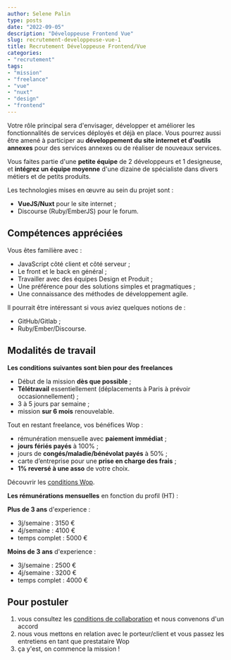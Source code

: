 ```yaml
---
author: Selene Palin
type: posts
date: "2022-09-05"
description: "Développeuse Frontend Vue"
slug: recrutement-developpeuse-vue-1
title: Recrutement Développeuse Frontend/Vue
categories:
- "recrutement"
tags:
- "mission"
- "freelance"
- "vue"
- "nuxt"
- "design"
- "frontend"
---
```



Votre rôle principal sera d'envisager, développer et améliorer les fonctionnalités de services déployés et déjà en place.
Vous pourrez aussi être amené à participer au **développement du site internet et d'outils annexes** pour des services annexes ou de réaliser de nouveaux services.

Vous faites partie d'une **petite équipe** de 2 développeurs et 1 designeuse, et **intégrez un équipe moyenne** d'une dizaine de spécialiste dans divers métiers et de petits produits.

Les technologies mises en œuvre au sein du projet sont :

- **VueJS/Nuxt** pour le site internet ;
- Discourse (Ruby/EmberJS) pour le forum.

## Compétences appréciées

Vous êtes familière avec :

- JavaScript côté client et côté serveur ;
- Le front et le back en général ;
- Travailler avec des équipes Design et Produit ;
- Une préférence pour des solutions simples et pragmatiques ;
- Une connaissance des méthodes de développement agile.

Il pourrait être intéressant si vous aviez quelques notions de :

- GitHub/Gitlab ;
- Ruby/Ember/Discourse.


## Modalités de travail

**Les conditions suivantes sont bien pour des freelances**

- Début de la mission **dès que possible** ;
- **Télétravail** essentiellement (déplacements à Paris à prévoir occasionnellement) ;
- 3 à 5 jours par semaine ;
- mission **sur 6 mois** renouvelable.

Tout en restant freelance, vos bénéfices Wop :

- rémunération mensuelle avec **paiement immédiat** ;
- **jours fériés payés** à 100% ;
- jours de **congés/maladie/bénévolat payés** à 50% ;
- carte d’entreprise pour une **prise en charge des frais** ;
- **1% reversé à une asso** de votre choix.

Découvrir les [conditions Wop](https://wop.studio).

**Les rémunérations mensuelles** en fonction du profil (HT) :

**Plus de 3 ans** d'experience :
- 3j/semaine : 3150 €
- 4j/semaine : 4100 €
- temps complet : 5000 €

**Moins de 3 ans** d'experience :
- 3j/semaine : 2500 €
- 4j/semaine : 3200 €
- temps complet : 4000 €

## Pour postuler

1. vous consultez les [conditions de collaboration](/blog/conditions-de-collaboration.pdf) et nous convenons d'un accord
2. nous vous mettons en relation avec le porteur/client et vous passez les entretiens en tant que prestataire Wop
3. ça y'est, on commence la mission !
